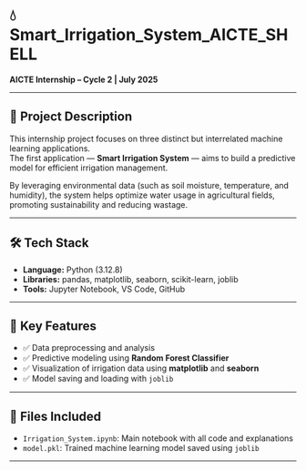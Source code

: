 # 💧 Smart_Irrigation_System_AICTE_SHELL

**AICTE Internship – Cycle 2 | July 2025**

---

## 📘 Project Description

This internship project focuses on three distinct but interrelated machine learning applications.  
The first application — **Smart Irrigation System** — aims to build a predictive model for efficient irrigation management.

By leveraging environmental data (such as soil moisture, temperature, and humidity), the system helps optimize water usage in agricultural fields, promoting sustainability and reducing wastage.

---

## 🛠️ Tech Stack

- **Language:** Python (3.12.8)  
- **Libraries:** pandas, matplotlib, seaborn, scikit-learn, joblib  
- **Tools:** Jupyter Notebook, VS Code, GitHub  

---

## 🔑 Key Features

- ✅ Data preprocessing and analysis  
- ✅ Predictive modeling using **Random Forest Classifier**  
- ✅ Visualization of irrigation data using **matplotlib** and **seaborn**  
- ✅ Model saving and loading with `joblib`  

---

## 📁 Files Included

- `Irrigation_System.ipynb`: Main notebook with all code and explanations  
- `model.pkl`: Trained machine learning model saved using `joblib`  

---
